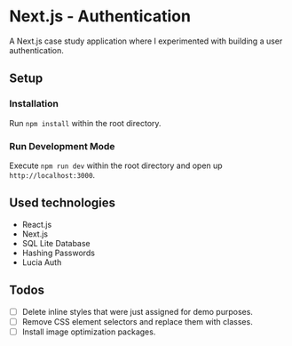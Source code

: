 # Next.js - Authentication
A Next.js case study application where I experimented with building a user authentication.

## Setup
### Installation
Run `npm install` within the root directory.

### Run Development Mode
Execute `npm run dev` within the root directory and open up `http://localhost:3000`.

## Used technologies
- React.js
- Next.js
- SQL Lite Database
- Hashing Passwords
- Lucia Auth

## Todos
- [ ] Delete inline styles that were just assigned for demo purposes.
- [ ] Remove CSS element selectors and replace them with classes.
- [ ] Install image optimization packages.